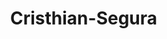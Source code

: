 # Cristhian-Segura


<html>
	<head>
		<title>My first three.js app</title>
		<style>
			body { margin: 0; }
			canvas { display: block; }
		</style>
	</head>
	<body>
		<script src="js/three.js"></script>
		<script>
			
			var  camera = new THREE.PerspectiveCamera(75, window.innerWidth / window.innerHeight, 0.1, 1000);

			var scene = new THREE.Scene();

			var renderer = new THREE.WebGLRenderer();
			renderer.setSize( window.innerWidth, window.innerHeight );
			document.body.appendChild( renderer.domElement );

		
var light = new THREE.AmbientLight(0xffffff, 0.5);
    scene.add(light);

    var light2 = new THREE.PointLight(0xffffff, 0.5);
    scene.add(light2);


var degree = Math.PI/180;


for (var I = 0; I<=6; I++) {
var geometry = new THREE.CylinderGeometry(1.8, 2.2, 22);  
var material = new THREE.MeshLambertMaterial( { color: 0xF3FFE2} );
var cil = new THREE.Mesh( geometry, material );
cil.position.z = -100;
cil.position.x = 30-I*10;
cil.position.y = 5;
scene.add( cil );
}


for (var I = 0; I<=1; I++) {
var geometry = new THREE.CylinderGeometry(1.8, 2.2, 22);  
var material = new THREE.MeshLambertMaterial( { color: 0xF3FFE2} );
var cil = new THREE.Mesh( geometry, material );
cil.position.z = -108.5-I*8;
cil.position.x = 30;
cil.position.y = 5;
scene.add( cil );
}



for (var I = 0; I<=6; I++) {
var geometry = new THREE.CylinderGeometry(1.8, 2.2, 22);  
var material = new THREE.MeshLambertMaterial( { color: 0xF3FFE2} );
var cil = new THREE.Mesh( geometry, material );
cil.position.z = -125;
cil.position.x = 30-I*10;
cil.position.y = 5;
scene.add( cil );
}


for (var I = 0; I<=1; I++) {
var geometry = new THREE.CylinderGeometry(1.8, 2.2, 22);  
var material = new THREE.MeshLambertMaterial( { color: 0xF3FFE2} );
var cil = new THREE.Mesh( geometry, material );
cil.position.z = -108.5-I*8;
cil.position.x = -30;
cil.position.y = 5;
scene.add( cil );
}




var length = 30, width = 8;

var shape = new THREE.Shape();
shape.moveTo( length/2, width );
shape.lineTo( length, 0 );
shape.lineTo( 0, 0 );

var extrudeSettings = {
	steps: 2,
	depth: 70,
	bevelEnabled: false,
	bevelThickness: -2,
	bevelSize: 1,
	bevelOffset: 0,
	bevelSegments: 1
};

var geometry = new THREE.ExtrudeGeometry( shape, extrudeSettings );
var material = new THREE.MeshLambertMaterial( { color: 0xF3FFE2 } );
var mesh = new THREE.Mesh( geometry, material ) ;
mesh.position.z=-97;
mesh.position.y =18;
mesh.position.x =-35;
mesh.rotation.y = 90*degree;
scene.add( mesh );


var geometry = new THREE.BoxBufferGeometry( 70,3,30 );
var material = new THREE.MeshLambertMaterial( { color: 0xF3FFE2 } );
var cube = new THREE.Mesh( geometry, material );
cube.position.z=-112;
cube.position.y =17;
cube.position.x =0;
scene.add( cube );


var length = 24, width = 8;

var shape = new THREE.Shape();
shape.moveTo( -60, width );

shape.lineTo( length-8, 8 );
shape.lineTo( length-6, 8 )
shape.lineTo( length-6, 6 );
shape.lineTo( length-4, 6 );
shape.lineTo( length-4, 4 );
shape.lineTo( length-2, 4 );
shape.lineTo( length-2, 2 );
shape.lineTo( length, 2 );
shape.lineTo( length, 0 );
shape.lineTo( -60, 0 );

var extrudeSettings = {
	steps: 1,
	depth: 40,
	bevelEnabled: false,
	bevelThickness: -2,
	bevelSize: 1,
	bevelOffset: 0,
	bevelSegments: 1
};

var geometry = new THREE.ExtrudeGeometry( shape, extrudeSettings );
var material = new THREE.MeshLambertMaterial( { color: 0xF3FFE2 } );
var mesh = new THREE.Mesh( geometry, material ) ;
mesh.position.z=-132;
mesh.position.y =-13;
mesh.position.x =23;
mesh.rotation.y = 0*degree;
scene.add( mesh );




// ---------------- PRIMERA CÁMARA

			camera.position.z = -40;
			camera.position.x = 60;
			camera.rotation.y = 30*degree;
			camera.position.z = -40;

// ----------------SEGUNDA CÁMARA
/*
			camera.position.z = -110;
			camera.position.x = 110;
			camera.position.y = 20;
			camera.rotation.y = 90*degree;
*/
// ----------------TERCERA CÁMARA
/*
			camera.position.x = -50;
			camera.position.y = 0;
			camera.rotation.y = 320*degree;
*/
// ----------------CUARTA CÁMARA

//			camera.position.y = 20;
			
				renderer.render( scene, camera );
			

			
		</script>
	</body>
</html>
